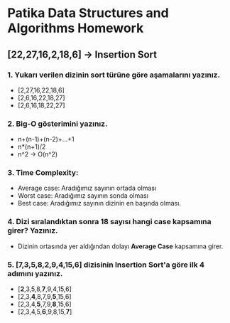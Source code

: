 # Patika Data Structures and Algorithms Homework
## [22,27,16,2,18,6] -> Insertion Sort
### 1. Yukarı verilen dizinin sort türüne göre aşamalarını yazınız.
- [2,27,16,22,18,6]
- [2,6,16,22,18,27]
- [2,6,16,18,22,27]
### 2. Big-O gösterimini yazınız.
* n+(n-1)+(n-2)+...+1
* n*(n+1)/2
* n^2 -> O(n^2)
### 3. Time Complexity:
* Average case: Aradığımız sayının ortada olması
* Worst case: Aradığımız sayının sonda olması
* Best case: Aradığımız sayının dizinin en başında olması.
### 4. Dizi sıralandıktan sonra 18 sayısı hangi case kapsamına girer? Yazınız.
* Dizinin ortasında yer aldığından dolayı **Average Case** kapsamına girer.
### 5. [7,3,5,8,2,9,4,15,6] dizisinin Insertion Sort'a göre ilk 4 adımını yazınız.
* [**2**,3,5,8,**7**,9,4,15,6]
* [2,3,**4**,8,7,9,**5**,15,6]
* [2,3,4,**5**,7,9,**8**,15,6]
* [2,3,4,5,**6**,9,8,15,**7**]